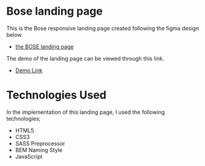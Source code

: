 # Bose landing page

This is the Bose responsive landing page created following the figma design below.
- [the BOSE landing page](https://www.figma.com/file/OMjQNb3hg1LKMV4OwyQ3Ao/BOSE?node-id=0%3A1)

The demo of the landing page can be viewed through this link.
- [Demo Link](https://github.com/bose/)

# Technologies Used
In the implementation of this landing page, I used the following technologies;
- HTML5
- CSS3
- SASS Preprocessor
- BEM Naming Style
- JavaScript
